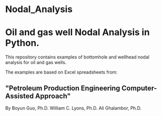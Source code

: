 # Nodal_Analysis
# Oil and gas well Nodal Analysis in Python.

This repository contains examples of bottomhole and wellhead nodal analysis for oil and gas wells.

The examples are based on Excel spreadsheets from:

## "Petroleum Production Engineering Computer-Assisted Approach"
By Boyun Guo, Ph.D.  William C. Lyons, Ph.D. Ali Ghalambor, Ph.D.
